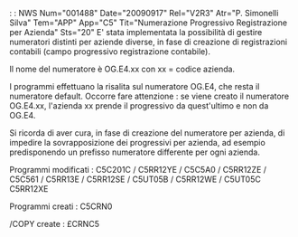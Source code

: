  :  : NWS Num="001488" Date="20090917" Rel="V2R3" Atr="P. Simonelli Silva" Tem="APP" App="C5" Tit="Numerazione Progressivo Registrazione per Azienda" Sts="20"
E' stata implementata la possibilità di gestire numeratori distinti per aziende diverse, in fase di
creazione di registrazioni contabili (campo progressivo registrazione contabile).

Il nome del numeratore è OG.E4.xx con xx = codice azienda.

I programmi effettuano la risalita sul numeratore OG.E4, che resta il numeratore default.
Occorre fare attenzione :  se viene creato il numeratore OG.E4.xx, l'azienda xx prende il progressivo
da quest'ultimo e non da OG.E4.

Si ricorda di aver cura, in fase di creazione del numeratore per azienda, di impedire la sovrapposizione dei progressivi per azienda,  ad esempio predisponendo un prefisso numeratore differente per ogni azienda.

Programmi modificati : 
C5C201C / C5RR12YE / C5C5A0 / C5RR12ZE / C5C561 / C5RR13E / C5RR12SE / C5UT05B / C5RR12WE / C5UT05C
C5RR12XE

Programmi creati :  C5CRN0

/COPY create :  £CRNC5
